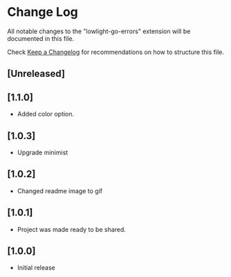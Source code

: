 # Change Log

All notable changes to the "lowlight-go-errors" extension will be documented in this file.

Check [Keep a Changelog](http://keepachangelog.com/) for recommendations on how to structure this file.

## [Unreleased]

## [1.1.0]
- Added color option.

## [1.0.3]
- Upgrade minimist

## [1.0.2]
- Changed readme image to gif

## [1.0.1]
- Project was made ready to be shared.

## [1.0.0]
- Initial release